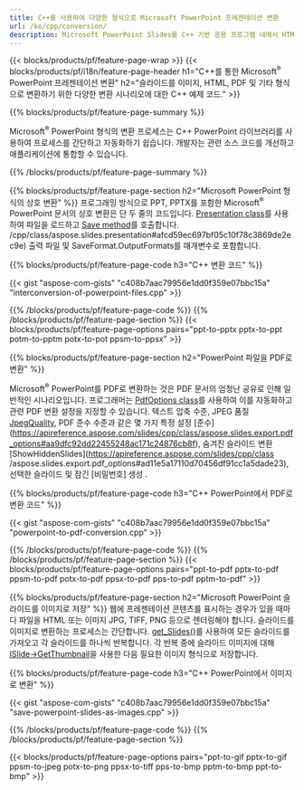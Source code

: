 ```yaml
---
title: C++를 사용하여 다양한 형식으로 Microsoft PowerPoint 프레젠테이션 변환
url: /ko/cpp/conversion/
description: Microsoft PowerPoint Slides를 C++ 기반 응용 프로그램 내에서 HTML, PDF 및 이미지 형식을 포함한 여러 파일로 변환합니다.
---
```


{{< blocks/products/pf/feature-page-wrap >}}
{{< blocks/products/pf/i18n/feature-page-header h1="C++를 통한 Microsoft<sup>®</sup> PowerPoint 프레젠테이션 변환" h2="슬라이드를 이미지, HTML, PDF 및 기타 형식으로 변환하기 위한 다양한 변환 시나리오에 대한 C++ 예제 코드." >}}

{{% blocks/products/pf/feature-page-summary %}}

Microsoft<sup>®</sup> PowerPoint 형식의 변환 프로세스는 C++ PowerPoint 라이브러리를 사용하여 프로세스를 간단하고 자동화하기 쉽습니다. 개발자는 관련 소스 코드를 개선하고 애플리케이션에 통합할 수 있습니다. 

{{% /blocks/products/pf/feature-page-summary  %}}

{{% blocks/products/pf/feature-page-section  h2="Microsoft PowerPoint 형식의 상호 변환" %}}
프로그래밍 방식으로 PPT, PPTX를 포함한 Microsoft<sup>®</sup> PowerPoint 문서의 상호 변환은 단 두 줄의 코드입니다. [Presentation class](https://apireference.aspose.com/slides/cpp/class/aspose.slides.presentation)를 사용하여 파일을 로드하고 [Save method](https://apireference.aspose.com/slides)를 호출합니다. /cpp/class/aspose.slides.presentation#afcd59ec697bf05c10f78c3869de2ec9e) 출력 파일 및 SaveFormat.OutputFormats를 매개변수로 포함합니다.

{{% blocks/products/pf/feature-page-code h3="C++ 변환 코드" %}}

{{< gist "aspose-com-gists" "c408b7aac79956e1dd0f359e07bbc15a" "interconversion-of-powerpoint-files.cpp" >}}


{{% /blocks/products/pf/feature-page-code  %}}
{{% /blocks/products/pf/feature-page-section %}}
{{< blocks/products/pf/feature-page-options pairs="ppt-to-pptx pptx-to-ppt potm-to-pptm potx-to-pot ppsm-to-ppsx" >}}


{{% blocks/products/pf/feature-page-section  h2="PowerPoint 파일을 PDF로 변환" %}}

Microsoft<sup>®</sup> PowerPoint를 PDF로 변환하는 것은 PDF 문서의 엄청난 공유로 인해 일반적인 시나리오입니다. 프로그래머는 [PdfOptions class](https://apireference.aspose.com/slides/cpp/class/aspose.slides.export.pdf_options)를 사용하여 이를 자동화하고 관련 PDF 변환 설정을 지정할 수 있습니다. 텍스트 압축 수준, JPEG 품질 [JpegQuality](https://apireference.aspose.com/slides/cpp/class/aspose.slides.export.pdf_options#a6bbf3bd303430757aa85ac9e3d184861), PDF 준수 수준과 같은 몇 가지 특정 설정 [준수] (https://apireference.aspose.com/slides/cpp/class/aspose.slides.export.pdf_options#aa9dfc92dd22455248ac171c24876cb8f), 숨겨진 슬라이드 변환 [ShowHiddenSlides](https://apireference.aspose.com/slides/cpp/class /aspose.slides.export.pdf_options#ad11e5a17110d70456df91cc1a5dade23), 선택한 슬라이드 및 잠긴 [비밀번호] 생성 .

{{% blocks/products/pf/feature-page-code h3="C++ PowerPoint에서 PDF로 변환 코드" %}}

{{< gist "aspose-com-gists" "c408b7aac79956e1dd0f359e07bbc15a" "powerpoint-to-pdf-conversion.cpp" >}}

{{% /blocks/products/pf/feature-page-code  %}}
{{% /blocks/products/pf/feature-page-section %}}
{{< blocks/products/pf/feature-page-options pairs="ppt-to-pdf pptx-to-pdf ppsm-to-pdf potx-to-pdf ppsx-to-pdf pps-to-pdf pptm-to-pdf" >}}


{{% blocks/products/pf/feature-page-section  h2="Microsoft PowerPoint 슬라이드를 이미지로 저장" %}}
웹에 프레젠테이션 콘텐츠를 표시하는 경우가 있을 때마다 파일을 HTML 또는 이미지 JPG, TIFF, PNG 등으로 렌더링해야 합니다. 슬라이드를 이미지로 변환하는 프로세스는 간단합니다. [get_Slides()](https://apireference.aspose.com/slides/cpp/class/aspose.slides.presentation#a9981b38f5a01d9fa5482f05b0a75974c)를 사용하여 모든 슬라이드를 가져오고 각 슬라이드를 하나씩 반복합니다. 각 반복 중에 슬라이드 이미지에 대해 [ISlide->GetThumbnail](https://apireference.aspose.com/slides/cpp/class/aspose.slides.i_slide#a7bd377d403ff886232df21351c1fe783)을 사용한 다음 필요한 이미지 형식으로 저장합니다. 

{{% blocks/products/pf/feature-page-code h3="C++ PowerPoint에서 이미지로 변환" %}}

{{< gist "aspose-com-gists" "c408b7aac79956e1dd0f359e07bbc15a" "save-powerpoint-slides-as-images.cpp" >}}

{{% /blocks/products/pf/feature-page-code %}}
{{% /blocks/products/pf/feature-page-section %}}

{{< blocks/products/pf/feature-page-options pairs="ppt-to-gif pptx-to-gif ppsm-to-jpeg potx-to-png ppsx-to-tiff pps-to-bmp pptm-to-bmp ppt-to-bmp" >}}